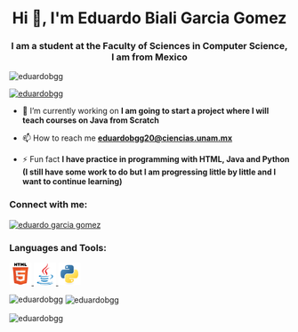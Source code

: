 <h1 align="center">Hi 👋, I'm Eduardo Biali Garcia Gomez</h1>
<h3 align="center">I am a student at the Faculty of Sciences in Computer Science, I am from Mexico</h3>

<p align="left"> <img src="https://komarev.com/ghpvc/?username=eduardobgg&label=Profile%20views&color=0e75b6&style=flat" alt="eduardobgg" /> </p>

<p align="left"> <a href="https://github.com/ryo-ma/github-profile-trophy"><img src="https://github-profile-trophy.vercel.app/?username=eduardobgg" alt="eduardobgg" /></a> </p>

- 🔭 I’m currently working on **I am going to start a project where I will teach courses on Java from Scratch**

- 📫 How to reach me **eduardobgg20@ciencias.unam.mx**

- ⚡ Fun fact **I have practice in programming with HTML, Java and Python (I still have some work to do but I am progressing little by little and I want to continue learning)**

<h3 align="left">Connect with me:</h3>
<p align="left">
<a href="https://fb.com/eduardo garcia gomez" target="blank"><img align="center" src="https://raw.githubusercontent.com/rahuldkjain/github-profile-readme-generator/master/src/images/icons/Social/facebook.svg" alt="eduardo garcia gomez" height="30" width="40" /></a>
</p>

<h3 align="left">Languages and Tools:</h3>
<p align="left"> <a href="https://www.w3.org/html/" target="_blank" rel="noreferrer"> <img src="https://raw.githubusercontent.com/devicons/devicon/master/icons/html5/html5-original-wordmark.svg" alt="html5" width="40" height="40"/> </a> <a href="https://www.java.com" target="_blank" rel="noreferrer"> <img src="https://raw.githubusercontent.com/devicons/devicon/master/icons/java/java-original.svg" alt="java" width="40" height="40"/> </a> <a href="https://www.python.org" target="_blank" rel="noreferrer"> <img src="https://raw.githubusercontent.com/devicons/devicon/master/icons/python/python-original.svg" alt="python" width="40" height="40"/> </a> </p>

<p><img align="left" src="https://github-readme-stats.vercel.app/api/top-langs?username=eduardobgg&show_icons=true&locale=en&layout=compact" alt="eduardobgg" /></p>

<p>&nbsp;<img align="center" src="https://github-readme-stats.vercel.app/api?username=eduardobgg&show_icons=true&locale=en" alt="eduardobgg" /></p>

<p><img align="center" src="https://github-readme-streak-stats.herokuapp.com/?user=eduardobgg&" alt="eduardobgg" /></p>

